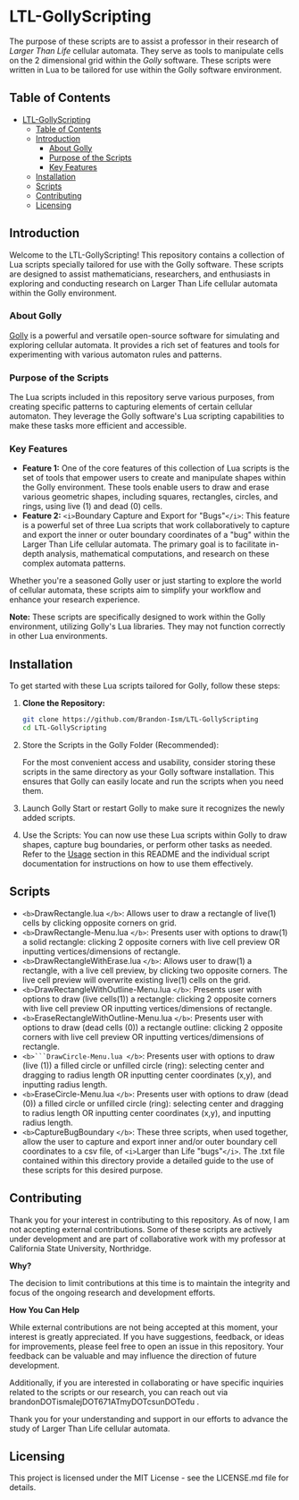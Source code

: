 # LTL-GollyScripting

The purpose of these scripts are to assist a professor in their research of _Larger Than Life_ cellular automata. They serve as tools to manipulate cells on the 2 dimensional grid within the _Golly_ software. These scripts were written in Lua to be tailored for use within the Golly software environment.

## Table of Contents

- [LTL-GollyScripting](#ltl-gollyscripting)
  - [Table of Contents](#table-of-contents)
  - [Introduction](#introduction)
    - [About Golly](#about-golly)
    - [Purpose of the Scripts](#purpose-of-the-scripts)
    - [Key Features](#key-features)
  - [Installation](#installation)
  - [Scripts](#scripts)
  - [Contributing](#contributing)
  - [Licensing](#licensing)

## Introduction

Welcome to the LTL-GollyScripting! This repository contains a collection of Lua scripts specially tailored for use with the Golly software. These scripts are designed to assist mathematicians, researchers, and enthusiasts in exploring and conducting research on Larger Than Life cellular automata within the Golly environment.

### About Golly

[Golly](https://golly.sourceforge.io/) is a powerful and versatile open-source software for simulating and exploring cellular automata. It provides a rich set of features and tools for experimenting with various automaton rules and patterns.

### Purpose of the Scripts

The Lua scripts included in this repository serve various purposes, from creating specific patterns to capturing elements of certain cellular automaton. They leverage the Golly software's Lua scripting capabilities to make these tasks more efficient and accessible.

### Key Features

- **Feature 1:** One of the core features of this collection of Lua scripts is the set of tools that empower users to create and manipulate shapes within the Golly environment. These tools enable users to draw and erase various geometric shapes, including squares, rectangles, circles, and rings, using live (1) and dead (0) cells.
- **Feature 2:** `<i>`Boundary Capture and Export for "Bugs"`</i>`: This feature is a powerful set of three Lua scripts that work collaboratively to capture and export the inner or outer boundary coordinates of a "bug" within the Larger Than Life cellular automata. The primary goal is to facilitate in-depth analysis, mathematical computations, and research on these complex automata patterns.

Whether you're a seasoned Golly user or just starting to explore the world of cellular automata, these scripts aim to simplify your workflow and enhance your research experience.

**Note:** These scripts are specifically designed to work within the Golly environment, utilizing Golly's Lua libraries. They may not function correctly in other Lua environments.

## Installation

To get started with these Lua scripts tailored for Golly, follow these steps:

1. **Clone the Repository:**

   ```bash
   git clone https://github.com/Brandon-Ism/LTL-GollyScripting
   cd LTL-GollyScripting
   ```
2. Store the Scripts in the Golly Folder (Recommended):

   For the most convenient access and usability, consider storing these scripts in the same directory as your Golly software installation. This ensures that Golly can easily locate and run the scripts when you need them.
3. Launch Golly
   Start or restart Golly to make sure it recognizes the newly added scripts.
4. Use the Scripts:
   You can now use these Lua scripts within Golly to draw shapes, capture bug boundaries, or perform other tasks as needed. Refer to the [Usage](#usage) section in this README and the individual script documentation for instructions on how to use them effectively.

## Scripts

* `<b>`DrawRectangle.lua `</b>`: Allows user to draw a rectangle of live(1) cells by clicking opposite corners on grid.
* `<b>`DrawRectangle-Menu.lua `</b>`: Presents user with options to draw(1) a solid rectangle: clicking 2 opposite corners with live cell preview OR inputting vertices/dimensions of rectangle.
* `<b>`DrawRectangleWithErase.lua `</b>`: Allows user to draw(1) a rectangle, with a live cell preview, by clicking two opposite corners. The live cell preview will overwrite existing live(1) cells on the grid.
* `<b>`DrawRectangleWithOutline-Menu.lua `</b>`: Presents user with options to draw (live cells(1)) a rectangle: clicking 2 opposite corners with live cell preview OR inputting vertices/dimensions of rectangle.
* `<b>`EraseRectangleWithOutline-Menu.lua `</b>`: Presents user with options to draw (dead cells (0)) a rectangle outline: clicking 2 opposite corners with live cell preview OR inputting vertices/dimensions of rectangle.
* ``<b>```DrawCircle-Menu.lua </b>``: Presents user with options to draw (live (1)) a filled circle or unfilled circle (ring): selecting center and dragging to radius length OR inputting center coordinates (x,y), and inputting radius length.
* `<b>`EraseCircle-Menu.lua `</b>`: Presents user with options to draw (dead (0)) a filled circle or unfilled circle (ring): selecting center and dragging to radius length OR inputting center coordinates (x,y), and inputting radius length.
* `<b>`CaptureBugBoundary `</b>`: These three scripts, when used together, allow the user to capture and export inner and/or outer boundary cell coordinates to a csv file, of `<i>`Larger than Life "bugs"`</i>`. The .txt file contained within this directory provide a detailed guide to the use of these scripts for this desired purpose.

## Contributing

Thank you for your interest in contributing to this repository. As of now, I am not accepting external contributions. Some of these scripts are actively under development and are part of collaborative work with my professor at California State University, Northridge.

**Why?**

The decision to limit contributions at this time is to maintain the integrity and focus of the ongoing research and development efforts.

**How You Can Help**

While external contributions are not being accepted at this moment, your interest is greatly appreciated. If you have suggestions, feedback, or ideas for improvements, please feel free to open an issue in this repository. Your feedback can be valuable and may influence the direction of future development.

Additionally, if you are interested in collaborating or have specific inquiries related to the scripts or our research, you can reach out via brandonDOTismalejDOT671ATmyDOTcsunDOTedu .

Thank you for your understanding and support in our efforts to advance the study of Larger Than Life cellular automata.

## Licensing

This project is licensed under the MIT License - see the LICENSE.md file for details.
